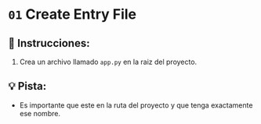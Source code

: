 # `01` Create Entry File

## 📝 Instrucciones:

1. Crea un archivo llamado `app.py` en la raiz del proyecto.

## 💡 Pista:

+ Es importante que este en la ruta del proyecto y que tenga exactamente ese nombre.
